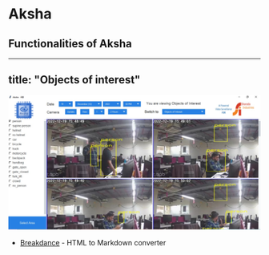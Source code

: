 # Aksha
## Functionalities of Aksha
---
title: "Objects of interest"
---
[![N|Solid](https://github.com/tdeshpandealgoanalytics/tdeshpandealgoanalytics.github.io/blob/main/WhatsApp%20Image%202022-12-19%20at%204.28.44%20PM.jpeg)](https://nodesource.com/products/nsolid)

- [Breakdance](https://breakdance.github.io/breakdance/) - HTML to Markdown converter

